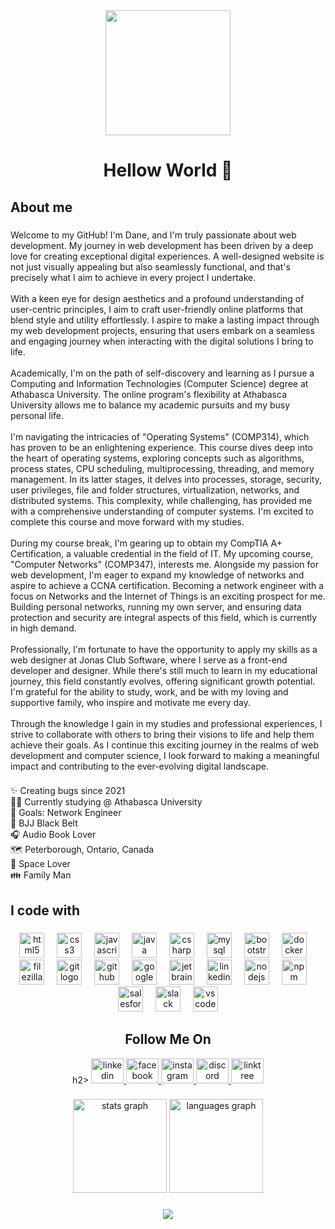 <div align="center">
  <img height="200" src="https://media.giphy.com/media/ImmvDZ2c9xPR8gDvHV/giphy.gif"  />
</div>

###

<h1 align="center">Hellow World 👋</h1>

###

<h2 align="left">About me</h2>

###

<p align="left">Welcome to my GitHub! I'm Dane, and I'm truly passionate about web development. My journey in web development has been driven by a deep love for creating exceptional digital experiences. A well-designed website is not just visually appealing but also seamlessly functional, and that's precisely what I aim to achieve in every project I undertake.<br><br>With a keen eye for design aesthetics and a profound understanding of user-centric principles, I aim to craft user-friendly online platforms that blend style and utility effortlessly. I aspire to make a lasting impact through my web development projects, ensuring that users embark on a seamless and engaging journey when interacting with the digital solutions I bring to life.<br><br>Academically, I'm on the path of self-discovery and learning as I pursue a Computing and Information Technologies (Computer Science) degree at Athabasca University. The online program's flexibility at Athabasca University allows me to balance my academic pursuits and my busy personal life.<br><br>I'm navigating the intricacies of "Operating Systems" (COMP314), which has proven to be an enlightening experience. This course dives deep into the heart of operating systems, exploring concepts such as algorithms, process states, CPU scheduling, multiprocessing, threading, and memory management. In its latter stages, it delves into processes, storage, security, user privileges, file and folder structures, virtualization, networks, and distributed systems. This complexity, while challenging, has provided me with a comprehensive understanding of computer systems. I'm excited to complete this course and move forward with my studies.<br><br>During my course break, I'm gearing up to obtain my CompTIA A+ Certification, a valuable credential in the field of IT. My upcoming course, "Computer Networks" (COMP347), interests me. Alongside my passion for web development, I'm eager to expand my knowledge of networks and aspire to achieve a CCNA certification. Becoming a network engineer with a focus on Networks and the Internet of Things is an exciting prospect for me. Building personal networks, running my own server, and ensuring data protection and security are integral aspects of this field, which is currently in high demand.<br><br>Professionally, I'm fortunate to have the opportunity to apply my skills as a web designer at Jonas Club Software, where I serve as a front-end developer and designer. While there's still much to learn in my educational journey, this field constantly evolves, offering significant growth potential. I'm grateful for the ability to study, work, and be with my loving and supportive family, who inspire and motivate me every day.<br><br>Through the knowledge I gain in my studies and professional experiences, I strive to collaborate with others to bring their visions to life and help them achieve their goals. As I continue this exciting journey in the realms of web development and computer science, I look forward to making a meaningful impact and contributing to the ever-evolving digital landscape.</p>

###

<p align="left">✨ Creating bugs since 2021<br>👨‍🎓 Currently studying @ Athabasca University<br>🎯 Goals: Network Engineer<br>🥋 BJJ Black Belt<br>🎧 Audio Book Lover<br>🗺️ Peterborough, Ontario, Canada<br>🚀 Space Lover<br>👪 Family Man</p>

###

<h2 align="left">I code with</h2>

###

<div align="center">
  <img src="https://cdn.jsdelivr.net/gh/devicons/devicon/icons/html5/html5-original.svg" height="40" alt="html5 logo"  />
  <img width="12" />
  <img src="https://cdn.jsdelivr.net/gh/devicons/devicon/icons/css3/css3-original.svg" height="40" alt="css3 logo"  />
  <img width="12" />
  <img src="https://cdn.jsdelivr.net/gh/devicons/devicon/icons/javascript/javascript-original.svg" height="40" alt="javascript logo"  />
  <img width="12" />
  <img src="https://cdn.jsdelivr.net/gh/devicons/devicon/icons/java/java-original.svg" height="40" alt="java logo"  />
  <img width="12" />
  <img src="https://cdn.jsdelivr.net/gh/devicons/devicon/icons/csharp/csharp-original.svg" height="40" alt="csharp logo"  />
  <img width="12" />
  <img src="https://cdn.jsdelivr.net/gh/devicons/devicon/icons/mysql/mysql-original.svg" height="40" alt="mysql logo"  />
  <img width="12" />
  <img src="https://cdn.jsdelivr.net/gh/devicons/devicon/icons/bootstrap/bootstrap-original.svg" height="40" alt="bootstrap logo"  />
  <img width="12" />
  <img src="https://cdn.jsdelivr.net/gh/devicons/devicon/icons/docker/docker-original.svg" height="40" alt="docker logo"  />
  <img width="12" />
  <img src="https://cdn.jsdelivr.net/gh/devicons/devicon/icons/filezilla/filezilla-plain.svg" height="40" alt="filezilla logo"  />
  <img width="12" />
  <img src="https://cdn.jsdelivr.net/gh/devicons/devicon/icons/git/git-original.svg" height="40" alt="git logo"  />
  <img width="12" />
  <img src="https://cdn.jsdelivr.net/gh/devicons/devicon/icons/github/github-original.svg" height="40" alt="github logo"  />
  <img width="12" />
  <img src="https://cdn.jsdelivr.net/gh/devicons/devicon/icons/google/google-original.svg" height="40" alt="google logo"  />
  <img width="12" />
  <img src="https://cdn.jsdelivr.net/gh/devicons/devicon/icons/jetbrains/jetbrains-original.svg" height="40" alt="jetbrains logo"  />
  <img width="12" />
  <img src="https://cdn.jsdelivr.net/gh/devicons/devicon/icons/linkedin/linkedin-original.svg" height="40" alt="linkedin logo"  />
  <img width="12" />
  <img src="https://cdn.jsdelivr.net/gh/devicons/devicon/icons/nodejs/nodejs-original.svg" height="40" alt="nodejs logo"  />
  <img width="12" />
  <img src="https://cdn.jsdelivr.net/gh/devicons/devicon/icons/npm/npm-original-wordmark.svg" height="40" alt="npm logo"  />
  <img width="12" />
  <img src="https://cdn.jsdelivr.net/gh/devicons/devicon/icons/salesforce/salesforce-original.svg" height="40" alt="salesforce logo"  />
  <img width="12" />
  <img src="https://cdn.jsdelivr.net/gh/devicons/devicon/icons/slack/slack-original.svg" height="40" alt="slack logo"  />
  <img width="12" />
  <img src="https://cdn.jsdelivr.net/gh/devicons/devicon/icons/vscode/vscode-original.svg" height="40" alt="vscode logo"  />
</div>

###

<div align="center">
  <h2>Follow Me On</h2>h2>
  <a href="https://www.linkedin.com/in/dane-w-69a42313a/" target="_blank">
    <img src="https://raw.githubusercontent.com/maurodesouza/profile-readme-generator/master/src/assets/icons/social/linkedin/default.svg" width="52" height="40" alt="linkedin logo"  />
  </a>
  <a href="https://www.facebook.com/profile.php?id=100008900283661" target="_blank">
    <img src="https://raw.githubusercontent.com/maurodesouza/profile-readme-generator/master/src/assets/icons/social/facebook/default.svg" width="52" height="40" alt="facebook logo"  />
  </a>
  <a href="https://www.instagram.com/bjj4lyf/" target="_blank">
    <img src="https://raw.githubusercontent.com/maurodesouza/profile-readme-generator/master/src/assets/icons/social/instagram/default.svg" width="52" height="40" alt="instagram logo"  />
  </a>
  <a href="https://discord.com/channels/353777162102243329" target="_blank">
    <img src="https://raw.githubusercontent.com/maurodesouza/profile-readme-generator/master/src/assets/icons/social/discord/default.svg" width="52" height="40" alt="discord logo"  />
  </a>
  <a href="https://linktr.ee/Dane85" target="_blank">
    <img src="https://raw.githubusercontent.com/maurodesouza/profile-readme-generator/master/src/assets/icons/social/linktree/default.svg" width="52" height="40" alt="linktree logo"  />
  </a>
</div>

###

<div align="center">
  <img src="https://github-readme-stats.vercel.app/api?username=Dane85&hide_title=false&hide_rank=false&show_icons=true&include_all_commits=true&count_private=true&disable_animations=false&theme=dracula&locale=en&hide_border=false&order=1" height="150" alt="stats graph"  />
  <img src="https://github-readme-stats.vercel.app/api/top-langs?username=Dane85&locale=en&hide_title=false&layout=compact&card_width=320&langs_count=5&theme=dracula&hide_border=false&order=2" height="150" alt="languages graph"  />
</div>

###


<div align="center">
  <img src="https://profile-counter.glitch.me/Dane85/count.svg?"  />
</div>

###
